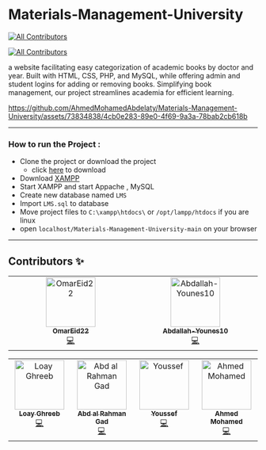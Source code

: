 # Materials-Management-University
<!-- ALL-CONTRIBUTORS-BADGE:START - Do not remove or modify this section -->
[![All Contributors](https://img.shields.io/badge/all_contributors-1-orange.svg?style=flat-square)](#contributors-)
<!-- ALL-CONTRIBUTORS-BADGE:END -->

<!-- ALL-CONTRIBUTORS-BADGE:START - Do not remove or modify this section -->

[![All Contributors](https://img.shields.io/badge/all_contributors-4-orange.svg?style=flat-square)](#contributors-)

<!-- ALL-CONTRIBUTORS-BADGE:END -->

a website facilitating easy categorization of academic books by doctor and year. Built with HTML, CSS, PHP, and MySQL, while offering admin and student logins for adding or removing books. Simplifying book management, our project streamlines academia for efficient learning.

https://github.com/AhmedMohamedAbdelaty/Materials-Management-University/assets/73834838/4cb0e283-89e0-4f69-9a3a-78bab2cb618b

--------

### How to run the Project : 

- Clone the project or download the project 
  - click [here](https://github.com/AhmedMohamedAbdelaty/Materials-Management-University/archive/refs/heads/main.zip) to download
- Download [XAMPP](https://www.apachefriends.org/download.html) 
- Start XAMPP and start Appache , MySQL
- Create new database named `LMS`
- Import `LMS.sql` to database
- Move project files to `C:\xampp\htdocs\` or `/opt/lampp/htdocs` if you are linux
- open `localhost/Materials-Management-University-main` on your browser

---------



## Contributors ✨

<!-- ALL-CONTRIBUTORS-LIST:START - Do not remove or modify this section -->
<!-- prettier-ignore-start -->
<!-- markdownlint-disable -->
<table>
  <tbody>
    <tr>
      <td align="center" valign="top" width="14.28%"><a href="https://github.com/OmarEid22"><img src="https://avatars.githubusercontent.com/u/95667747?v=4?s=100" width="100px;" alt="OmarEid22"/><br /><sub><b>OmarEid22</b></sub></a><br /><a href="https://github.com/AhmedMohamedAbdelaty/Materials-Management-University/commits?author=OmarEid22" title="Code">💻</a></td>
      <td align="center" valign="top" width="14.28%"><a href="https://github.com/Abdallah-Younes10"><img src="https://avatars.githubusercontent.com/u/132548360?v=4?s=100" width="100px;" alt="Abdallah-Younes10"/><br /><sub><b>Abdallah-Younes10</b></sub></a><br /><a href="https://github.com/AhmedMohamedAbdelaty/Materials-Management-University/commits?author=Abdallah-Younes10" title="Code">💻</a></td>
    </tr>
  </tbody>
</table>

<!-- markdownlint-restore -->
<!-- prettier-ignore-end -->

<!-- ALL-CONTRIBUTORS-LIST:END -->
<!-- prettier-ignore-start -->
<!-- markdownlint-disable -->
<table>
  <tbody>
    <tr>
      <td align="center" valign="top" width="14.28%"><a href="https://github.com/loayghreeb"><img src="https://avatars.githubusercontent.com/u/52158423?v=4?s=100" width="100px;" alt="Loay Ghreeb"/><br /><sub><b>Loay Ghreeb</b></sub></a><br /><a href="https://github.com/AhmedMohamedAbdelaty/Materials-Management-University/commits?author=loayghreeb" title="Code">💻</a></td>
      <td align="center" valign="top" width="14.28%"><a href="https://github.com/AbdAlRahmanGad"><img src="https://avatars.githubusercontent.com/u/89566409?v=4?s=100" width="100px;" alt="Abd al Rahman Gad"/><br /><sub><b>Abd al Rahman Gad</b></sub></a><br /><a href="https://github.com/AhmedMohamedAbdelaty/Materials-Management-University/commits?author=AbdAlRahmanGad" title="Code">💻</a></td>
      <td align="center" valign="top" width="14.28%"><a href="https://github.com/youssefwaheed"><img src="https://avatars.githubusercontent.com/u/83561120?v=4?s=100" width="100px;" alt="Youssef"/><br /><sub><b>Youssef</b></sub></a><br /><a href="https://github.com/AhmedMohamedAbdelaty/Materials-Management-University/commits?author=youssefwaheed" title="Code">💻</a></td>
      <td align="center" valign="top" width="14.28%"><a href="https://github.com/AhmedMohamedAbdelaty"><img src="https://avatars.githubusercontent.com/u/73834838?v=4?s=100" width="100px;" alt="Ahmed Mohamed"/><br /><sub><b>Ahmed Mohamed</b></sub></a><br /><a href="https://github.com/AhmedMohamedAbdelaty/Materials-Management-University/commits?author=AhmedMohamedAbdelaty" title="Code">💻</a></td>
    </tr>
  </tbody>
</table>

<!-- markdownlint-restore -->
<!-- prettier-ignore-end -->

<!-- ALL-CONTRIBUTORS-LIST:END -->
